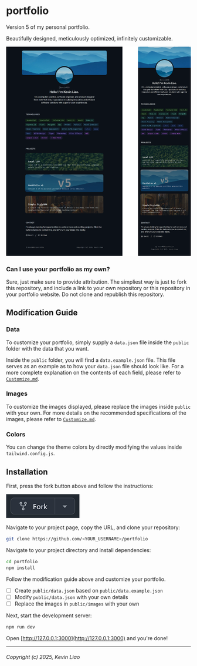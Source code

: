 # portfolio

Version 5 of my personal portfolio.

Beautifully designed, meticulously optimized, infinitely customizable.

![Portfolio image](README/portfolio.png)

### Can I use your portfolio as my own?

Sure, just make sure to provide attribution. The simpliest way is just to fork
this repository, and include a link to your own repository or this repository
in your portfolio website. Do not clone and republish this repository.

## Modification Guide

### Data

To customize your portfolio, simply supply a `data.json` file inside the
`public` folder with the data that you want.

Inside the `public` folder, you will find a `data.example.json` file. This file
serves as an example as to how your `data.json` file should look like. For a
more complete explanation on the contents of each field, please refer to
[`Customize.md`](./Customize.md).

### Images

To customize the images displayed, please replace the images inside `public`
with your own. For more details on the recommended specifications of the images,
please refer to [`Customize.md`](./Customize.md).

### Colors

You can change the theme colors by directly modifying the values inside
`tailwind.config.js`.

## Installation

First, press the fork button above and follow the instructions:

![Fork Button](README/fork.png)

Navigate to your project page, copy the URL, and clone your repository:

```bash
git clone https://github.com/<YOUR_USERNAME>/portfolio
```

Navigate to your project directory and install dependencies:

```bash
cd portfolio
npm install
```

Follow the modification guide above and customize your portfolio.
- [ ] Create `public/data.json` based on `public/data.example.json`
- [ ] Modify `public/data.json` with your own details
- [ ] Replace the images in `public/images` with your own

Next, start the development server:

```bash
npm run dev
```

Open [http://127.0.0.1:3000](http://127.0.0.1:3000) and you're done!

---

###### Copyright (c) 2025, Kevin Liao
